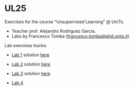 # UL25
Exercises for the course "Unsupervised Learning" @ UniTs. 

- Teacher prof. Alejandro Rodriguez Garcia.  
- Labs by Francesco Tomba (francesco.tomba@phd.units.it)

Lab exercises tracks:

- [Lab 1](lab1.pdf) solution [here](Notebooks/Lab1-DataGeneration.ipynb)

- [Lab 2](lab2.pdf) solution [here](Notebooks/Lab2-PCA.ipynb)

- [Lab 3](lab3.pdf) solution [here](Notebooks/Lab3-Isomap.ipynb)

- [Lab 4](lab4.pdf) 
